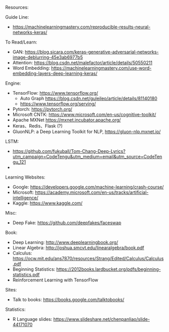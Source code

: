 Resources:

Guide Line:
* https://machinelearningmastery.com/reproducible-results-neural-networks-keras/

To Read/Learn:
* GAN: https://blog.sicara.com/keras-generative-adversarial-networks-image-deblurring-45e3ab6977b5
* Attention: https://blog.csdn.net/malefactor/article/details/50550211
* Word Embedding: https://machinelearningmastery.com/use-word-embedding-layers-deep-learning-keras/

Engine:
* TensorFlow: https://www.tensorflow.org/
  * Auto Graph https://blog.csdn.net/guleileo/article/details/81140180
  * https://www.tensorflow.org/serving/
* Pytorch: https://pytorch.org/
* Microsoft CNTK: https://www.microsoft.com/en-us/cognitive-toolkit/
* Apache MXNet https://mxnet.incubator.apache.org/
* Keras、Redis、Flask (?)
* GluonNLP: a Deep Learning Toolkit for NLP, https://gluon-nlp.mxnet.io/


LSTM:
 * https://github.com/fukuball/Tom-Chang-Deep-Lyrics?utm_campaign=CodeTengu&utm_medium=email&utm_source=CodeTengu_121
 * 

Learning Websites:
 * Google: https://developers.google.com/machine-learning/crash-course/
 * Microsoft: https://academy.microsoft.com/en-us/tracks/artificial-intelligence/
 * Kaggle: https://www.kaggle.com/

Misc:
 * Deep Fake: https://github.com/deepfakes/faceswap

Book:
 * Deep Learning: http://www.deeplearningbook.org/
 * Linear Algebra: http://joshua.smcvt.edu/linearalgebra/book.pdf
 * Calculus: https://ocw.mit.edu/ans7870/resources/Strang/Edited/Calculus/Calculus.pdf
 * Beginning Statistics: https://2012books.lardbucket.org/pdfs/beginning-statistics.pdf
 * Reinforcement Learning with TensorFlow


Sites:
 * Talk to books: https://books.google.com/talktobooks/

Statistics:
 * R Language slides: https://www.slideshare.net/chenpanliao/slide-44171070